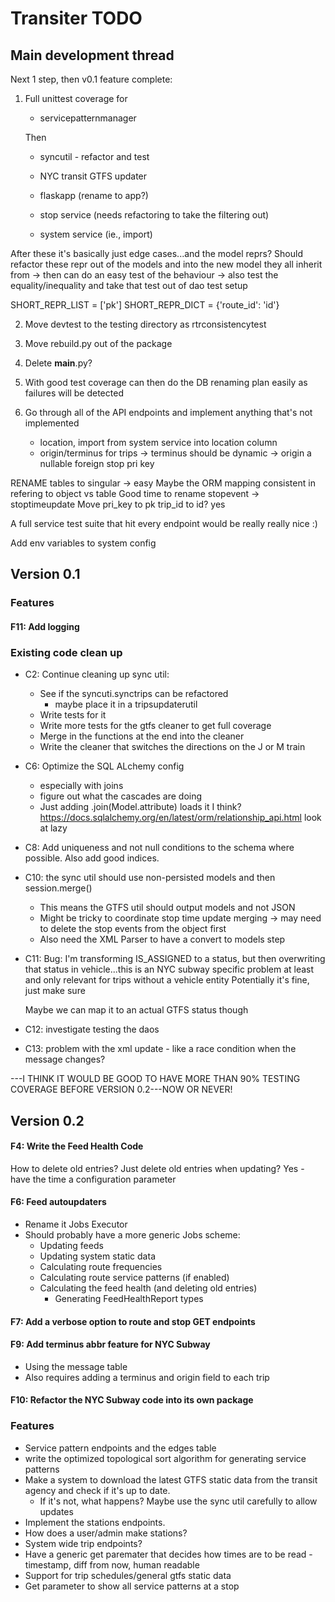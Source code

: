 # Transiter TODO

## Main development thread

Next 1 step, then v0.1 feature complete:


1. Full unittest coverage for 
   - servicepatternmanager
   
   Then

   - syncutil - refactor and test
   
   - NYC transit GTFS updater
   - flaskapp (rename to app?)
   - stop service (needs refactoring to take the filtering out)
   - system service (ie., import)
   
After these it's basically just edge cases...and the model reprs?
Should refactor these repr out of the models and into the new model they
    all inherit from
    -> then can do an easy test of the behaviour
    -> also test the equality/inequality and take that test out of dao test setup
    
SHORT_REPR_LIST = ['pk']
SHORT_REPR_DICT = {'route_id': 'id'}
   
2. Move devtest to the testing directory as rtrconsistencytest
3. Move rebuild.py out of the package
4. Delete __main__.py?


1. With good test
    coverage can then do the DB renaming plan easily as failures
    will be detected
    
1. Go through all of the API endpoints and implement anything that's
    not implemented
    - location, import from system service into location column
    - origin/terminus for trips 
        -> terminus should be dynamic
        -> origin a nullable foreign stop pri key

RENAME tables to singular -> easy
Maybe the ORM mapping consistent in refering to object vs table
Good time to rename stopevent -> stoptimeupdate
Move pri_key to pk
trip_id to id? yes



A full service test suite that hit every endpoint would be really really nice :)



Add env variables to system config

## Version 0.1
    
### Features

#### F11: Add logging



### Existing code clean up
- C2: Continue cleaning up sync util:
    - See if the syncuti.synctrips can be refactored
        - maybe place it in a tripsupdaterutil
    - Write tests for it
    - Write more tests for the gtfs cleaner to get full coverage
    - Merge in the functions at the end into the cleaner
    - Write the cleaner that switches the directions on the J or M train
- C6: Optimize the SQL ALchemy config
    - especially with joins
    - figure out what the cascades are doing
    - Just adding .join(Model.attribute) loads it I think?
    https://docs.sqlalchemy.org/en/latest/orm/relationship_api.html
    look at lazy
- C8: Add uniqueness and not null conditions to the schema
    where possible. Also add good indices.
- C10: the sync util should use non-persisted models and then session.merge()
    - This means the GTFS util should output models and not JSON
    - Might be tricky to coordinate stop time update merging -> may need to 
        delete the stop events from the object first
    - Also need the XML Parser to have a convert to models step
  

- C11:
Bug: I'm transforming IS_ASSIGNED to a status, 
    but then overwriting that status in vehicle...this is an NYC subway specific
    problem at least and only relevant for trips without a vehicle entity
    Potentially it's fine, just make sure
    
    Maybe we can map it to an actual GTFS status though
- C12:
    investigate testing the daos
- C13:
    problem with the xml update - like a race condition when the message changes?




---I THINK IT WOULD BE GOOD TO HAVE MORE THAN 90% TESTING COVERAGE
BEFORE VERSION 0.2---NOW OR NEVER!


## Version 0.2


#### F4: Write the Feed Health Code
How to delete old entries?
Just delete old entries when updating?
Yes - have the time a configuration parameter

#### F6: Feed autoupdaters
- Rename it Jobs Executor   
- Should probably have a more generic Jobs scheme:
    - Updating feeds
    - Updating system static data
    - Calculating route frequencies
    - Calculating route service patterns (if enabled)
    - Calculating the feed health (and deleting old entries)
        - Generating FeedHealthReport types
    
#### F7: Add a verbose option to route and stop GET endpoints

#### F9: Add terminus abbr feature for NYC Subway
- Using the message table
- Also requires adding a terminus and origin field to each trip

#### F10: Refactor the NYC Subway code into its own package
   
### Features
- Service pattern endpoints and the edges table
- write the optimized topological 
sort algorithm for generating service patterns
- Make a system to download the latest GTFS static data 
    from the transit agency
    and check if it's up to date.
    - If it's not, what happens? 
    Maybe use the sync util carefully to allow updates
- Implement the stations endpoints.
- How does a user/admin make stations?
- System wide trip endpoints?
- Have a generic get paremater that decides how times are to be read -
    timestamp, diff from now, human readable
- Support for trip schedules/general gtfs static data
- Get parameter to show all service patterns at a stop


    
